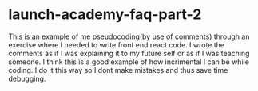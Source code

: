# launch-academy-faq-part-2

This is an example of me pseudocoding(by use of comments) through an exercise where I needed to write front end react code.
I wrote the comments as if I was explaining it to my future self or as if I was teaching someone.
I think this is a good example of how incrimental I can be while coding. I do it this way so I dont make mistakes and thus save time debugging.

